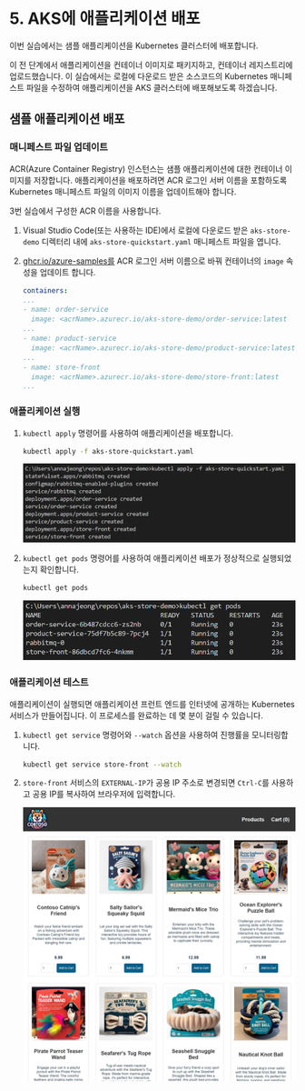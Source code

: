 # 5. AKS에 애플리케이션 배포

이번 실습에서는 샘플 애플리케이션을 Kubernetes 클러스터에 배포합니다.

이 전 단계에서 애플리케이션을 컨테이너 이미지로 패키지하고, 컨테이너 레지스트리에 업로드했습니다. 이 실습에서는 로컬에 다운로드 받은 소스코드의 Kubernetes 매니페스트 파일을 수정하여 애플리케이션을 AKS 클러스터에 배포해보도록 하겠습니다.

## 샘플 애플리케이션 배포

### 매니페스트 파일 업데이트

ACR(Azure Container Registry) 인스턴스는 샘플 애플리케이션에 대한 컨테이너 이미지를 저장합니다. 애플리케이션을 배포하려면 ACR 로그인 서버 이름을 포함하도록 Kubernetes 매니페스트 파일의 이미지 이름을 업데이트해야 합니다.

3번 실습에서 구성한 ACR 이름을 사용합니다.

1. Visual Studio Code(또는 사용하는 IDE)에서 로컬에 다운로드 받은 `aks-store-demo` 디렉터리 내에 `aks-store-quickstart.yaml` 매니페스트 파일을 엽니다.
2. [ghcr.io/azure-samples를](http://ghcr.io/azure-samples를) ACR 로그인 서버 이름으로 바꿔 컨테이너의 `image` 속성을 업데이트 합니다.
    
    ```yaml
    containers:
    ...
    - name: order-service
      image: <acrName>.azurecr.io/aks-store-demo/order-service:latest
    ...
    - name: product-service
      image: <acrName>.azurecr.io/aks-store-demo/product-service:latest
    ...
    - name: store-front
      image: <acrName>.azurecr.io/aks-store-demo/store-front:latest
    ...
    ```
    

### 애플리케이션 실행

1. `kubectl apply` 명령어를 사용하여 애플리케이션을 배포합니다.
    
    ```bash
    kubectl apply -f aks-store-quickstart.yaml
    ```
    
    ![image.png](./images/image.png)
    
2. `kubectl get pods` 명령어를 사용하여 애플리케이션 배포가 정상적으로 실행되었는지 확인합니다.
    
    ```bash
    kubectl get pods
    ```
    
    ![image.png](./images/image%201.png)
    

### 애플리케이션 테스트

애플리케이션이 실행되면 애플리케이션 프런트 엔드를 인터넷에 공개하는 Kubernetes 서비스가 만들어집니다. 이 프로세스를 완료하는 데 몇 분이 걸릴 수 있습니다.

1. `kubectl get service` 명령어와 `--watch` 옵션을 사용하여 진행률을 모니터링합니다.
    ```bash
    kubectl get service store-front --watch
    ```
2. `store-front` 서비스의 `EXTERNAL-IP`가 공용 IP 주소로 변경되면 `Ctrl-C`를 사용하고 공용 IP를 복사하여 브라우저에 입력합니다.
    
    ![image.png](./images/image%202.png)